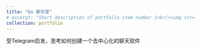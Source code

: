 ```yaml
---
title: "Go 聊天室"
# excerpt: "Short description of portfolio item number 1<br/><img src='/images/500x300.png'>"
collection: portfolio
---
```


受Telegram启发，思考如何创建一个去中心化的聊天软件
